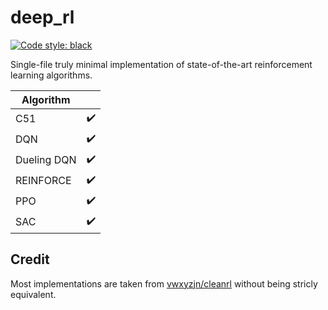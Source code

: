 # deep_rl

[![Code style: black](https://img.shields.io/badge/code%20style-black-000000.svg)](https://github.com/psf/black)

Single-file truly minimal implementation of state-of-the-art reinforcement learning algorithms.

| Algorithm   |                    |
| ----------- | ------------------ |
| C51         | :heavy_check_mark: |
| DQN         | :heavy_check_mark: |
| Dueling DQN | :heavy_check_mark: |
| REINFORCE   | :heavy_check_mark: |
| PPO         | :heavy_check_mark: |
| SAC         | :heavy_check_mark: |

## Credit

Most implementations are taken from [vwxyzjn/cleanrl](https://github.com/vwxyzjn/cleanrl) without being stricly equivalent.
